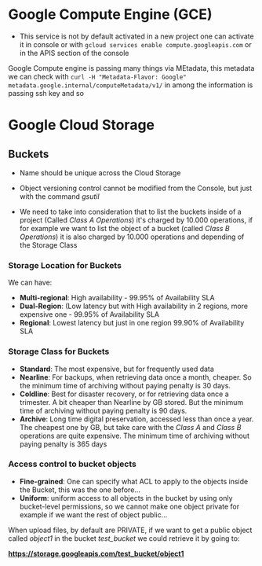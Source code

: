 # Google Compute Engine (GCE)

* This service is not by default activated in a new project one can activate it in console or with `gcloud services enable compute.googleapis.com` or in the APIS section of the console

Google Compute engine is passing many things via MEtadata, this metadata we can check with `curl -H "Metadata-Flavor: Google" metadata.google.internal/computeMetadata/v1/` in among the information is passing ssh key and so


# Google Cloud Storage

## Buckets
* Name should be unique across the Cloud Storage
* Object versioning control cannot be modified from the Console, but just with the command *gsutil*

* We need to take into consideration that to list the buckets inside of a project (Called *Class A Operations*) it's charged by 10.000 operations, if for example we want to list the object of a bucket (called *Class B Operations*) it is also charged by 10.000 operations and depending of the Storage Class 

### Storage Location for Buckets
We can have:
* **Multi-regional**: High availability - 99.95% of Availability SLA 
* **Dual-Region**: (Low latency but with High availability in 2 regions, more expensive one - 99.95%  of Availability SLA 
* **Regional**: Lowest latency but just in one region 99.90% of Availability SLA 


### Storage Class for Buckets
* **Standard**: The most expensive, but for frequently used data
* **Nearline**: For backups, when retrieving data once a month, cheaper. So the minimum time of archiving without paying penalty is 30 days.
* **Coldline**: Best for disaster recovery, or for retrieving data once a trimester. A bit cheaper than Nearline by GB stored. But the minimum time of archiving without paying penalty is 90 days.
* **Archive**: Long time digital preservation, accessed less than once a year. The cheapest one by GB, but take care with the *Class A* and *Class B* operations are quite expensive. The minimum time of archiving without paying penalty is 365 days

### Access control to bucket objects
* **Fine-grained**: One can specify what ACL to apply to the objects inside the Bucket, this was the one before... 
* **Uniform**: uniform access to all objects in the bucket by using only bucket-level permissions, so we cannot make one object private for example if we want the rest of object public...

When upload files, by default are PRIVATE, if we want to get a public object called *object1* in the bucket *test_bucket* we could retrieve it by going to:

**https://storage.googleapis.com/test_bucket/object1**
